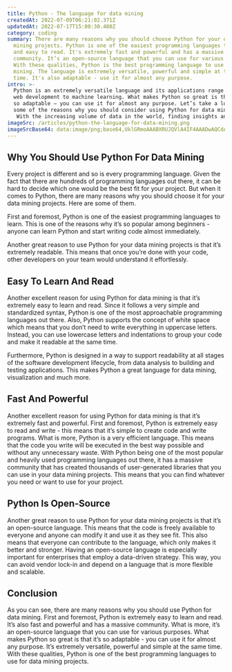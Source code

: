 ```yaml
---
title: Python - The language for data mining
createdAt: 2022-07-09T06:21:02.371Z
updatedAt: 2022-07-17T15:00:30.480Z
category: coding
summary: There are many reasons why you should choose Python for your data
  mining projects. Python is one of the easiest programming languages to learn
  and easy to read. It's extremely fast and powerful and has a massive
  community. It’s an open-source language that you can use for various purposes.
  With these qualities, Python is the best programming language to use for data
  mining. The language is extremely versatile, powerful and simple at the same
  time. It's also adaptable - use it for almost any purpose.
intro: >-
  Python is an extremely versatile language and its applications range from
  web development to machine learning. What makes Python so great is that it’s
  so adaptable – you can use it for almost any purpose. Let’s take a look at
  some of the reasons why you should consider using Python for data mining. 
   With the increasing volume of data in the world, finding insights and discovering new knowledge from data has become a challenge. But thanks to cutting edge technologies like Artificial Intelligence, Natural Language Processing and Machine Learning, this process has become much easier to handle with Python being one of the main tools used for such purposes.With this blog post, you will learn why Python is the best programming language for data mining tasks, how you can get started with it and see some usage examples as well as answers to frequently asked questions regarding this topic.
imageSrc: /articles/python-the-language-for-data-mining.png
imageSrcBase64: data:image/png;base64,UklGRmoAAABXRUJQVlA4IF4AAADwAQCdASoKAAoAAUAmJQBOgB6VgRzv2QAA/v10ozRqxX3x94EjwcQIouw7qyFvdblEh0LFI9InsmfJr7PgLTyII+LkpbtalvAA5n778/4OTP7NwYDGER3E7YhSAAAA
---
```


## Why You Should Use Python For Data Mining

Every project is different and so is every programming language. Given the fact that there are hundreds of programming languages out there, it can be hard to decide which one would be the best fit for your project. But when it comes to Python, there are many reasons why you should choose it for your data mining projects. Here are some of them.

First and foremost, Python is one of the easiest programming languages to learn. This is one of the reasons why it’s so popular among beginners - anyone can learn Python and start writing code almost immediately.

Another great reason to use Python for your data mining projects is that it’s extremely readable. This means that once you’re done with your code, other developers on your team would understand it effortlessly.

## Easy To Learn And Read

Another excellent reason for using Python for data mining is that it’s extremely easy to learn and read. Since it follows a very simple and standardized syntax, Python is one of the most approachable programming languages out there. Also, Python supports the concept of white space which means that you don’t need to write everything in uppercase letters. Instead, you can use lowercase letters and indentations to group your code and make it readable at the same time.

Furthermore, Python is designed in a way to support readability at all stages of the software development lifecycle, from data analysis to building and testing applications. This makes Python a great language for data mining, visualization and much more.

## Fast And Powerful

Another excellent reason for using Python for data mining is that it’s extremely fast and powerful. First and foremost, Python is extremely easy to read and write - this means that it’s simple to create code and write programs. What is more, Python is a very efficient language. This means that the code you write will be executed in the best way possible and without any unnecessary waste.
With Python being one of the most popular and heavily used programming languages out there, it has a massive community that has created thousands of user-generated libraries that you can use in your data mining projects. This means that you can find whatever you need or want to use for your project.

## Python Is Open-Source

Another great reason to use Python for your data mining projects is that it’s an open-source language. This means that the code is freely available to everyone and anyone can modify it and use it as they see fit. This also means that everyone can contribute to the language, which only makes it better and stronger.
Having an open-source language is especially important for enterprises that employ a data-driven strategy. This way, you can avoid vendor lock-in and depend on a language that is more flexible and scalable.

## Conclusion

As you can see, there are many reasons why you should use Python for data mining. First and foremost, Python is extremely easy to learn and read. It’s also fast and powerful and has a massive community. What is more, it’s an open-source language that you can use for various purposes.
What makes Python so great is that it’s so adaptable - you can use it for almost any purpose. It’s extremely versatile, powerful and simple at the same time. With these qualities, Python is one of the best programming languages to use for data mining projects.

